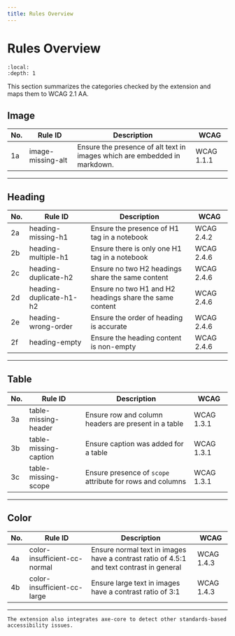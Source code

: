 ```yaml
---
title: Rules Overview
---
```


# Rules Overview

```{contents}
:local:
:depth: 1
```

This section summarizes the categories checked by the extension and maps them to WCAG 2.1 AA.

## Image

| No. | Rule ID           | Description                                                               | WCAG       |
| --- | ----------------- | ------------------------------------------------------------------------- | ---------- |
| 1a  | image-missing-alt | Ensure the presence of alt text in images which are embedded in markdown. | WCAG 1.1.1 |

---

## Heading

| No. | Rule ID                 | Description                                             | WCAG       |
| --- | ----------------------- | ------------------------------------------------------- | ---------- |
| 2a  | heading-missing-h1      | Ensure the presence of H1 tag in a notebook             | WCAG 2.4.2 |
| 2b  | heading-multiple-h1     | Ensure there is only one H1 tag in a notebook           | WCAG 2.4.6 |
| 2c  | heading-duplicate-h2    | Ensure no two H2 headings share the same content        | WCAG 2.4.6 |
| 2d  | heading-duplicate-h1-h2 | Ensure no two H1 and H2 headings share the same content | WCAG 2.4.6 |
| 2e  | heading-wrong-order     | Ensure the order of heading is accurate                 | WCAG 2.4.6 |
| 2f  | heading-empty           | Ensure the heading content is non-empty                 | WCAG 2.4.6 |

---

## Table

| No. | Rule ID               | Description                                               | WCAG       |
| --- | --------------------- | --------------------------------------------------------- | ---------- |
| 3a  | table-missing-header  | Ensure row and column headers are present in a table      | WCAG 1.3.1 |
| 3b  | table-missing-caption | Ensure caption was added for a table                      | WCAG 1.3.1 |
| 3c  | table-missing-scope   | Ensure presence of `scope` attribute for rows and columns | WCAG 1.3.1 |

---

## Color

| No. | Rule ID                      | Description                                                                              | WCAG       |
| --- | ---------------------------- | ---------------------------------------------------------------------------------------- | ---------- |
| 4a  | color-insufficient-cc-normal | Ensure normal text in images have a contrast ratio of 4.5:1 and text contrast in general | WCAG 1.4.3 |
| 4b  | color-insufficient-cc-large  | Ensure large text in images have a contrast ratio of 3:1                                 | WCAG 1.4.3 |

---

```{admonition} Additional checks
The extension also integrates axe-core to detect other standards-based accessibility issues.
```

```{label} rules-index
```
